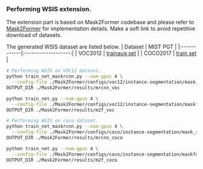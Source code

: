 ### Performing WSIS extension.
The extension part is based on Mask2Former codebase and please refer to [Mask2Former](https://github.com/facebookresearch/Mask2Former) for implementation details.
Make a soft link to avoid repetitive download of datasets.

The generated WSIS dataset are listed below.
|  Dataset | MIST PGT |
|:------------|:-------------------:|
|  VOC2012    |    [trainaug set](https://pan.baidu.com/s/1s-KNqSDmELhy-AWDAOrt9g?pwd=husn)  |
| COCO2017    |   [train set](https://pan.baidu.com/s/1zYBdLWNw6XzQC8pOGXou3Q?pwd=8am4)   |


```bash
# Performing WSIS on VOC12 dataset.
python train_net_maskrcnn.py --num-gpus 4 \
  --config-file ./Mask2Former/configs/voc12/instance-segmentation/mask_rcnn_R_50_FPN_1x.yaml --dist-url tcp://0.0.0.0:12425 \
OUTPUT_DIR ./Mask2Former/results/mrcnn_voc

python train_net.py --num-gpus 4 \
  --config-file ./Mask2Former/configs/voc12/instance-segmentation/maskformer2_R50_bs16_50ep.yaml --dist-url tcp://0.0.0.0:12425 \
OUTPUT_DIR ./Mask2Former/results/m2f_voc

# Performing WSIS on coco dataset.
python train_net_maskrcnn.py --num-gpus 4 \
  --config-file ./Mask2Former/configs/coco/instance-segmentation/mask_rcnn_R_50_FPN_1x_wsss.yaml \
OUTPUT_DIR ./Mask2Former/results/mrcnn_coco

python train_net.py --num-gpus 4 \
  --config-file ./Mask2Former/configs/coco/instance-segmentation/maskformer2_R50_bs16_50ep_wsss.yaml --dist-url tcp://0.0.0.0:12425 \
OUTPUT_DIR ./Mask2Former/results/m2f_coco
```
